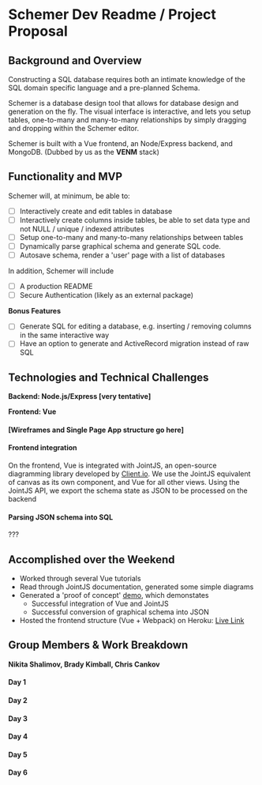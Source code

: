 # Schemer Dev Readme / Project Proposal
## Background and Overview
Constructing a SQL database requires both an intimate knowledge of the SQL domain specific language and a pre-planned Schema.

Schemer is a database design tool that allows for database design and generation on the fly. The visual interface is interactive, and lets you setup tables, one-to-many and many-to-many relationships by simply dragging and dropping within the Schemer editor.

Schemer is built with a Vue frontend, an Node/Express backend, and MongoDB. (Dubbed by us as the **VENM** stack)

## Functionality and MVP
Schemer will, at minimum, be able to:
- [ ] Interactively create and edit tables in database
- [ ] Interactively create columns inside tables, be able to set data type and not NULL / unique / indexed attributes
- [ ] Setup one-to-many and many-to-many relationships between tables
- [ ] Dynamically parse graphical schema and generate SQL code.
- [ ] Autosave schema, render a 'user' page with a list of databases

In addition, Schemer will include
- [ ] A production README
- [ ] Secure Authentication (likely as an external package)

**Bonus Features**
- [ ] Generate SQL for editing a database, e.g. inserting / removing columns in the same interactive way
- [ ] Have an option to generate and ActiveRecord migration instead of raw SQL

## Technologies and Technical Challenges
**Backend: Node.js/Express [very tentative]**

**Frontend: Vue**

#### [Wireframes and Single Page App structure go here]

#### Frontend integration
On the frontend, Vue is integrated with JointJS, an open-source diagramming library developed by [Client.io](ttps://www.jointjs.com/opensource). We use the JointJS equivalent of canvas as its own component, and Vue for all other views. Using the JointJS API, we
export the schema state as JSON to be processed on the backend

#### Parsing JSON schema into SQL
???

## Accomplished over the Weekend
* Worked through several Vue tutorials
* Read through JointJS documentation, generated some simple diagrams
* Generated a 'proof of concept' [demo](https://schemer.herokuapp.com/#/home), which demonstates
  * Successful integration of Vue and JointJS
  * Successful conversion of graphical schema into JSON
* Hosted the frontend structure (Vue + Webpack) on Heroku: [Live Link](https://schemer.herokuapp.com)


## Group Members & Work Breakdown
**Nikita Shalimov, Brady Kimball, Chris Cankov**

#### Day 1
#### Day 2
#### Day 3
#### Day 4
#### Day 5
#### Day 6
